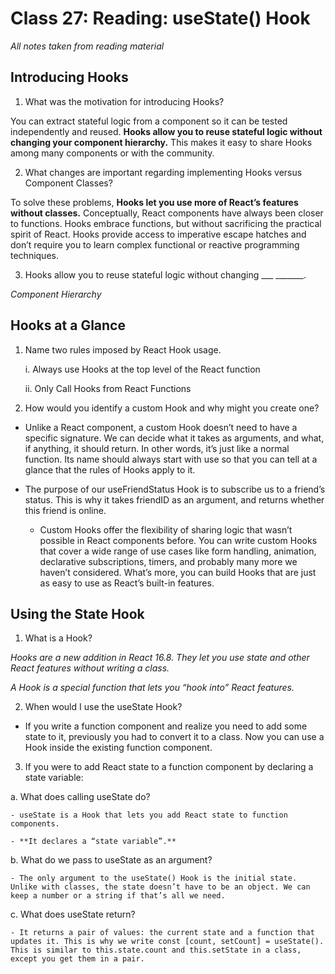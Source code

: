 # Class 27: Reading: useState() Hook

*All notes taken from reading material*

## Introducing Hooks

1. What was the motivation for introducing Hooks?

You can extract stateful logic from a component so it can be tested independently and reused. **Hooks allow you to reuse stateful logic without changing your component hierarchy.** This makes it easy to share Hooks among many components or with the community.

2. What changes are important regarding implementing Hooks versus Component Classes?

To solve these problems, **Hooks let you use more of React’s features without classes.** Conceptually, React components have always been closer to functions. Hooks embrace functions, but without sacrificing the practical spirit of React. Hooks provide access to imperative escape hatches and don’t require you to learn complex functional or reactive programming techniques.

3. Hooks allow you to reuse stateful logic without changing ___ _______.

*Component Hierarchy*

## Hooks at a Glance

1. Name two rules imposed by React Hook usage.

    i. Always use Hooks at the top level of the React function

    ii. Only Call Hooks from React Functions


2. How would you identify a custom Hook and why might you create one?

  * Unlike a React component, a custom Hook doesn’t need to have a specific signature. We can decide what it takes as arguments, and what, if anything, it should return. In other words, it’s just like a normal function. Its name should always start with use so that you can tell at a glance that the rules of Hooks apply to it.

  * The purpose of our useFriendStatus Hook is to subscribe us to a friend’s status. This is why it takes friendID as an argument, and returns whether this friend is online.

    * Custom Hooks offer the flexibility of sharing logic that wasn’t possible in React components before. You can write custom Hooks that cover a wide range of use cases like form handling, animation, declarative subscriptions, timers, and probably many more we haven’t considered. What’s more, you can build Hooks that are just as easy to use as React’s built-in features.

## Using the State Hook

1. What is a Hook?

*Hooks are a new addition in React 16.8. They let you use state and other React features without writing a class.*

*A Hook is a special function that lets you “hook into” React features.*

2. When would I use the useState Hook?

  * If you write a function component and realize you need to add some state to it, previously you had to convert it to a class. Now you can use a Hook inside the existing function component.

3. If you were to add React state to a function component by declaring a state variable:

  a. What does calling useState do?
  
    - useState is a Hook that lets you add React state to function components.

    - **It declares a “state variable”.**
  
  b. What do we pass to useState as an argument?
  
    - The only argument to the useState() Hook is the initial state. Unlike with classes, the state doesn’t have to be an object. We can keep a number or a string if that’s all we need.
  
  c. What does useState return?

    - It returns a pair of values: the current state and a function that updates it. This is why we write const [count, setCount] = useState(). This is similar to this.state.count and this.setState in a class, except you get them in a pair. 


